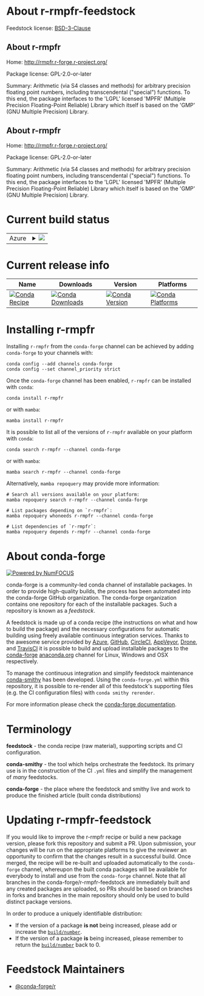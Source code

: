 About r-rmpfr-feedstock
=======================

Feedstock license: [BSD-3-Clause](https://github.com/conda-forge/r-rmpfr-feedstock/blob/main/LICENSE.txt)


About r-rmpfr
-------------

Home: http://rmpfr.r-forge.r-project.org/

Package license: GPL-2.0-or-later

Summary: Arithmetic (via S4 classes and methods) for arbitrary precision floating point numbers, including transcendental ("special") functions.  To this end, the package interfaces to the 'LGPL' licensed 'MPFR' (Multiple Precision Floating-Point Reliable) Library which itself is based on the 'GMP' (GNU Multiple Precision) Library.

About r-rmpfr
-------------

Home: http://rmpfr.r-forge.r-project.org/

Package license: GPL-2.0-or-later

Summary: Arithmetic (via S4 classes and methods) for arbitrary precision floating point numbers, including transcendental ("special") functions.  To this end, the package interfaces to the 'LGPL' licensed 'MPFR' (Multiple Precision Floating-Point Reliable) Library which itself is based on the 'GMP' (GNU Multiple Precision) Library.

Current build status
====================


<table>
    
  <tr>
    <td>Azure</td>
    <td>
      <details>
        <summary>
          <a href="https://dev.azure.com/conda-forge/feedstock-builds/_build/latest?definitionId=5174&branchName=main">
            <img src="https://dev.azure.com/conda-forge/feedstock-builds/_apis/build/status/r-rmpfr-feedstock?branchName=main">
          </a>
        </summary>
        <table>
          <thead><tr><th>Variant</th><th>Status</th></tr></thead>
          <tbody><tr>
              <td>linux_64_r_base4.3</td>
              <td>
                <a href="https://dev.azure.com/conda-forge/feedstock-builds/_build/latest?definitionId=5174&branchName=main">
                  <img src="https://dev.azure.com/conda-forge/feedstock-builds/_apis/build/status/r-rmpfr-feedstock?branchName=main&jobName=linux&configuration=linux%20linux_64_r_base4.3" alt="variant">
                </a>
              </td>
            </tr><tr>
              <td>linux_64_r_base4.4</td>
              <td>
                <a href="https://dev.azure.com/conda-forge/feedstock-builds/_build/latest?definitionId=5174&branchName=main">
                  <img src="https://dev.azure.com/conda-forge/feedstock-builds/_apis/build/status/r-rmpfr-feedstock?branchName=main&jobName=linux&configuration=linux%20linux_64_r_base4.4" alt="variant">
                </a>
              </td>
            </tr><tr>
              <td>linux_aarch64_r_base4.3</td>
              <td>
                <a href="https://dev.azure.com/conda-forge/feedstock-builds/_build/latest?definitionId=5174&branchName=main">
                  <img src="https://dev.azure.com/conda-forge/feedstock-builds/_apis/build/status/r-rmpfr-feedstock?branchName=main&jobName=linux&configuration=linux%20linux_aarch64_r_base4.3" alt="variant">
                </a>
              </td>
            </tr><tr>
              <td>linux_aarch64_r_base4.4</td>
              <td>
                <a href="https://dev.azure.com/conda-forge/feedstock-builds/_build/latest?definitionId=5174&branchName=main">
                  <img src="https://dev.azure.com/conda-forge/feedstock-builds/_apis/build/status/r-rmpfr-feedstock?branchName=main&jobName=linux&configuration=linux%20linux_aarch64_r_base4.4" alt="variant">
                </a>
              </td>
            </tr><tr>
              <td>linux_ppc64le_r_base4.3</td>
              <td>
                <a href="https://dev.azure.com/conda-forge/feedstock-builds/_build/latest?definitionId=5174&branchName=main">
                  <img src="https://dev.azure.com/conda-forge/feedstock-builds/_apis/build/status/r-rmpfr-feedstock?branchName=main&jobName=linux&configuration=linux%20linux_ppc64le_r_base4.3" alt="variant">
                </a>
              </td>
            </tr><tr>
              <td>linux_ppc64le_r_base4.4</td>
              <td>
                <a href="https://dev.azure.com/conda-forge/feedstock-builds/_build/latest?definitionId=5174&branchName=main">
                  <img src="https://dev.azure.com/conda-forge/feedstock-builds/_apis/build/status/r-rmpfr-feedstock?branchName=main&jobName=linux&configuration=linux%20linux_ppc64le_r_base4.4" alt="variant">
                </a>
              </td>
            </tr><tr>
              <td>osx_64_r_base4.3</td>
              <td>
                <a href="https://dev.azure.com/conda-forge/feedstock-builds/_build/latest?definitionId=5174&branchName=main">
                  <img src="https://dev.azure.com/conda-forge/feedstock-builds/_apis/build/status/r-rmpfr-feedstock?branchName=main&jobName=osx&configuration=osx%20osx_64_r_base4.3" alt="variant">
                </a>
              </td>
            </tr><tr>
              <td>osx_64_r_base4.4</td>
              <td>
                <a href="https://dev.azure.com/conda-forge/feedstock-builds/_build/latest?definitionId=5174&branchName=main">
                  <img src="https://dev.azure.com/conda-forge/feedstock-builds/_apis/build/status/r-rmpfr-feedstock?branchName=main&jobName=osx&configuration=osx%20osx_64_r_base4.4" alt="variant">
                </a>
              </td>
            </tr><tr>
              <td>osx_arm64_r_base4.3</td>
              <td>
                <a href="https://dev.azure.com/conda-forge/feedstock-builds/_build/latest?definitionId=5174&branchName=main">
                  <img src="https://dev.azure.com/conda-forge/feedstock-builds/_apis/build/status/r-rmpfr-feedstock?branchName=main&jobName=osx&configuration=osx%20osx_arm64_r_base4.3" alt="variant">
                </a>
              </td>
            </tr><tr>
              <td>osx_arm64_r_base4.4</td>
              <td>
                <a href="https://dev.azure.com/conda-forge/feedstock-builds/_build/latest?definitionId=5174&branchName=main">
                  <img src="https://dev.azure.com/conda-forge/feedstock-builds/_apis/build/status/r-rmpfr-feedstock?branchName=main&jobName=osx&configuration=osx%20osx_arm64_r_base4.4" alt="variant">
                </a>
              </td>
            </tr><tr>
              <td>win_64_r_base4.3</td>
              <td>
                <a href="https://dev.azure.com/conda-forge/feedstock-builds/_build/latest?definitionId=5174&branchName=main">
                  <img src="https://dev.azure.com/conda-forge/feedstock-builds/_apis/build/status/r-rmpfr-feedstock?branchName=main&jobName=win&configuration=win%20win_64_r_base4.3" alt="variant">
                </a>
              </td>
            </tr><tr>
              <td>win_64_r_base4.4</td>
              <td>
                <a href="https://dev.azure.com/conda-forge/feedstock-builds/_build/latest?definitionId=5174&branchName=main">
                  <img src="https://dev.azure.com/conda-forge/feedstock-builds/_apis/build/status/r-rmpfr-feedstock?branchName=main&jobName=win&configuration=win%20win_64_r_base4.4" alt="variant">
                </a>
              </td>
            </tr>
          </tbody>
        </table>
      </details>
    </td>
  </tr>
</table>

Current release info
====================

| Name | Downloads | Version | Platforms |
| --- | --- | --- | --- |
| [![Conda Recipe](https://img.shields.io/badge/recipe-r--rmpfr-green.svg)](https://anaconda.org/conda-forge/r-rmpfr) | [![Conda Downloads](https://img.shields.io/conda/dn/conda-forge/r-rmpfr.svg)](https://anaconda.org/conda-forge/r-rmpfr) | [![Conda Version](https://img.shields.io/conda/vn/conda-forge/r-rmpfr.svg)](https://anaconda.org/conda-forge/r-rmpfr) | [![Conda Platforms](https://img.shields.io/conda/pn/conda-forge/r-rmpfr.svg)](https://anaconda.org/conda-forge/r-rmpfr) |

Installing r-rmpfr
==================

Installing `r-rmpfr` from the `conda-forge` channel can be achieved by adding `conda-forge` to your channels with:

```
conda config --add channels conda-forge
conda config --set channel_priority strict
```

Once the `conda-forge` channel has been enabled, `r-rmpfr` can be installed with `conda`:

```
conda install r-rmpfr
```

or with `mamba`:

```
mamba install r-rmpfr
```

It is possible to list all of the versions of `r-rmpfr` available on your platform with `conda`:

```
conda search r-rmpfr --channel conda-forge
```

or with `mamba`:

```
mamba search r-rmpfr --channel conda-forge
```

Alternatively, `mamba repoquery` may provide more information:

```
# Search all versions available on your platform:
mamba repoquery search r-rmpfr --channel conda-forge

# List packages depending on `r-rmpfr`:
mamba repoquery whoneeds r-rmpfr --channel conda-forge

# List dependencies of `r-rmpfr`:
mamba repoquery depends r-rmpfr --channel conda-forge
```


About conda-forge
=================

[![Powered by
NumFOCUS](https://img.shields.io/badge/powered%20by-NumFOCUS-orange.svg?style=flat&colorA=E1523D&colorB=007D8A)](https://numfocus.org)

conda-forge is a community-led conda channel of installable packages.
In order to provide high-quality builds, the process has been automated into the
conda-forge GitHub organization. The conda-forge organization contains one repository
for each of the installable packages. Such a repository is known as a *feedstock*.

A feedstock is made up of a conda recipe (the instructions on what and how to build
the package) and the necessary configurations for automatic building using freely
available continuous integration services. Thanks to the awesome service provided by
[Azure](https://azure.microsoft.com/en-us/services/devops/), [GitHub](https://github.com/),
[CircleCI](https://circleci.com/), [AppVeyor](https://www.appveyor.com/),
[Drone](https://cloud.drone.io/welcome), and [TravisCI](https://travis-ci.com/)
it is possible to build and upload installable packages to the
[conda-forge](https://anaconda.org/conda-forge) [anaconda.org](https://anaconda.org/)
channel for Linux, Windows and OSX respectively.

To manage the continuous integration and simplify feedstock maintenance
[conda-smithy](https://github.com/conda-forge/conda-smithy) has been developed.
Using the ``conda-forge.yml`` within this repository, it is possible to re-render all of
this feedstock's supporting files (e.g. the CI configuration files) with ``conda smithy rerender``.

For more information please check the [conda-forge documentation](https://conda-forge.org/docs/).

Terminology
===========

**feedstock** - the conda recipe (raw material), supporting scripts and CI configuration.

**conda-smithy** - the tool which helps orchestrate the feedstock.
                   Its primary use is in the construction of the CI ``.yml`` files
                   and simplify the management of *many* feedstocks.

**conda-forge** - the place where the feedstock and smithy live and work to
                  produce the finished article (built conda distributions)


Updating r-rmpfr-feedstock
==========================

If you would like to improve the r-rmpfr recipe or build a new
package version, please fork this repository and submit a PR. Upon submission,
your changes will be run on the appropriate platforms to give the reviewer an
opportunity to confirm that the changes result in a successful build. Once
merged, the recipe will be re-built and uploaded automatically to the
`conda-forge` channel, whereupon the built conda packages will be available for
everybody to install and use from the `conda-forge` channel.
Note that all branches in the conda-forge/r-rmpfr-feedstock are
immediately built and any created packages are uploaded, so PRs should be based
on branches in forks and branches in the main repository should only be used to
build distinct package versions.

In order to produce a uniquely identifiable distribution:
 * If the version of a package **is not** being increased, please add or increase
   the [``build/number``](https://docs.conda.io/projects/conda-build/en/latest/resources/define-metadata.html#build-number-and-string).
 * If the version of a package **is** being increased, please remember to return
   the [``build/number``](https://docs.conda.io/projects/conda-build/en/latest/resources/define-metadata.html#build-number-and-string)
   back to 0.

Feedstock Maintainers
=====================

* [@conda-forge/r](https://github.com/orgs/conda-forge/teams/r/)

